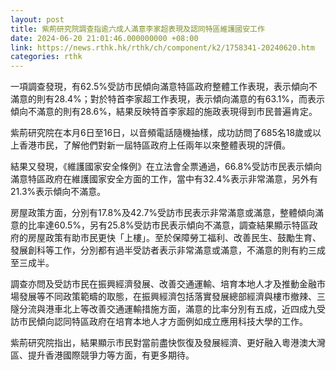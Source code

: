 ```yaml
---
layout: post
title: 紫荊研究院調查指逾六成人滿意李家超表現及認同特區維護國安工作
date: 2024-06-20 21:01:46.000000000 +08:00
link: https://news.rthk.hk/rthk/ch/component/k2/1758341-20240620.htm
categories: rthk
---
```


一項調查發現，有62.5%受訪市民傾向滿意特區政府整體工作表現，表示傾向不滿意的則有28.4%；對於特首李家超工作表現，表示傾向滿意的有63.1%，而表示傾向不滿意的則有28.6%，結果反映特首李家超的施政表現得到市民普遍肯定。

紫荊研究院在本月6日至16日，以音頻電話隨機抽樣，成功訪問了685名18歲或以上香港市民，了解他們對新一屆特區政府上任兩年以來整體表現的評價。

結果又發現，《維護國家安全條例》在立法會全票通過，66.8%受訪市民表示傾向滿意特區政府在維護國家安全方面的工作，當中有32.4%表示非常滿意，另外有21.3%表示傾向不滿意。

房屋政策方面，分別有17.8%及42.7%受訪市民表示非常滿意或滿意，整體傾向滿意的比率達60.5%，另有25.8%受訪市民表示傾向不滿意，調查結果顯示特區政府的房屋政策有助市民更快「上樓」。至於保障勞工福利、改善民生、鼓勵生育、發展創科等工作，分別都有過半受訪者表示非常滿意或滿意，不滿意的則有約三成至三成半。

調查亦問及受訪市民在振興經濟發展、改善交通運輸、培育本地人才及推動金融市場發展等不同政策範疇的取態，在振興經濟包括落實發展總部經濟與樓市撤辣、三隧分流與港車北上等改善交通運輸措施方面，滿意的比率分別有五成，近四成九受訪市民傾向認同特區政府在培育本地人才方面例如成立應用科技大學的工作。

紫荊研究院指出，結果顯示市民對當前盡快恢復及發展經濟、更好融入粵港澳大灣區、提升香港國際競爭力等方面，有更多期待。
